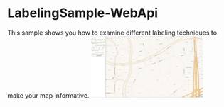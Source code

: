 # LabelingSample-WebApi
This sample shows you how to examine different labeling techniques to make your map informative.
<img src="https://raw.githubusercontent.com/TG-Samples/LabelingSample-WebApi/master/Labeling.png" width="50%" height="50%" />